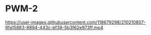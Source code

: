 # PWM-2

https://user-images.githubusercontent.com/118679298/210210807-9fa15883-8894-443c-bf38-5b3f62e973ff.mp4

